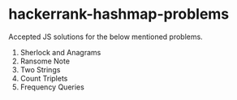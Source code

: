 # hackerrank-hashmap-problems

Accepted JS solutions for the below mentioned problems.

1. Sherlock and Anagrams
2. Ransome Note
3. Two Strings
4. Count Triplets
5. Frequency Queries
